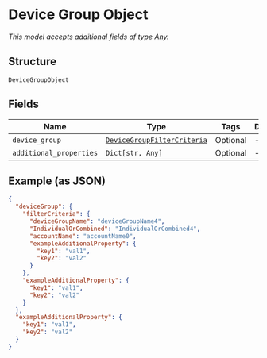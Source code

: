 
# Device Group Object

*This model accepts additional fields of type Any.*

## Structure

`DeviceGroupObject`

## Fields

| Name | Type | Tags | Description |
|  --- | --- | --- | --- |
| `device_group` | [`DeviceGroupFilterCriteria`](../../doc/models/device-group-filter-criteria.md) | Optional | - |
| `additional_properties` | `Dict[str, Any]` | Optional | - |

## Example (as JSON)

```json
{
  "deviceGroup": {
    "filterCriteria": {
      "deviceGroupName": "deviceGroupName4",
      "IndividualOrCombined": "IndividualOrCombined4",
      "accountName": "accountName0",
      "exampleAdditionalProperty": {
        "key1": "val1",
        "key2": "val2"
      }
    },
    "exampleAdditionalProperty": {
      "key1": "val1",
      "key2": "val2"
    }
  },
  "exampleAdditionalProperty": {
    "key1": "val1",
    "key2": "val2"
  }
}
```

